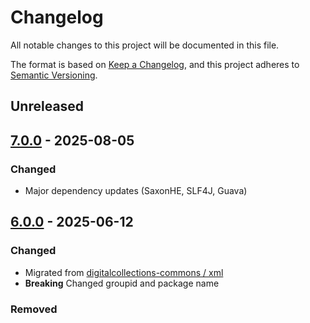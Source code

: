 # Changelog

All notable changes to this project will be documented in this file.

The format is based on [Keep a Changelog](https://keepachangelog.com/en/1.0.0/),
and this project adheres to [Semantic Versioning](https://semver.org/spec/v2.0.0.html).

## Unreleased

## [7.0.0](https://github.com/dbmdz/xml-toolbox/releases/tag/7.0.0) - 2025-08-05

### Changed

- Major dependency updates (SaxonHE, SLF4J, Guava)

## [6.0.0](https://github.com/dbmdz/xml-toolbox/releases/tag/6.0.0) - 2025-06-12

### Changed

- Migrated from [digitalcollections-commons / xml](https://github.com/dbmdz/digitalcollections-commons/tree/main/dc-commons-xml)
- **Breaking** Changed groupid and package name

### Removed
